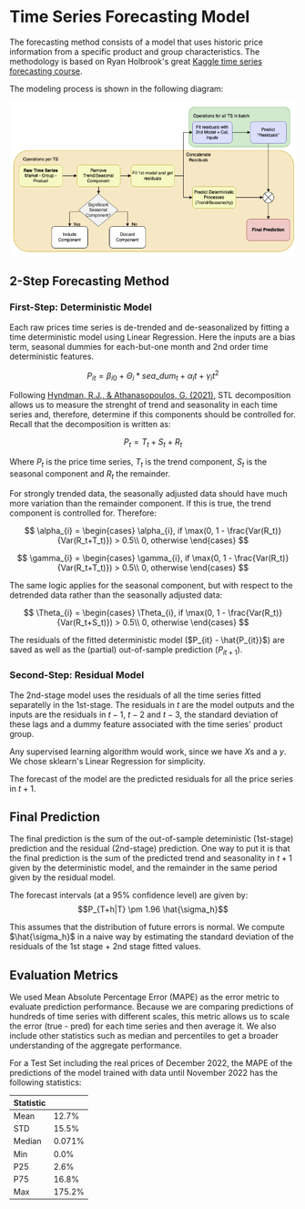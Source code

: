# Time Series Forecasting Model
The forecasting method consists of a model that uses historic price information from a specific product and group characteristics. The methodology is based on Ryan Holbrook's great [Kaggle time series forecasting course](https://www.kaggle.com/learn/time-series).

The modeling process is shown in the following diagram:

![modelflow](/images/col_food_prices_modelflow.png)


## 2-Step Forecasting Method
### First-Step: Deterministic Model
Each raw prices time series is de-trended and de-seasonalized by fitting a time deterministic model using Linear Regression.
Here the inputs are a bias term, seasonal dummies for each-but-one month and 2nd order time deterministic features.

$$P_{it} = \beta_{i0} + \Theta_i*sea\_dum_t + \alpha_{i}t  + \gamma_{i} t^2$$

Following [Hyndman, R.J., & Athanasopoulos, G. (2021)](https://otexts.com/fpp3/stlfeatures.html), STL decomposition allows us to measure the strenght of trend and seasonality in each time series and, therefore, determine if this components should be controlled for. Recall that the decomposition is written as:

$$P_t = T_t + S_t + R_t$$

Where $P_t$ is the price time series, $T_t$ is the trend component, $S_t$ is the seasonal component and $R_t$ the remainder.

For strongly trended data, the seasonally adjusted data should have much more variation than the remainder component. If this is true, the trend component is controlled for. Therefore:

$$
\alpha_{i} = 
\begin{cases}
\alpha_{i}, if \max(0, 1 - \frac{Var(R_t)}{Var(R_t+T_t)}) > 0.5\\
0, otherwise
\end{cases}
$$

$$
\gamma_{i} = 
\begin{cases}
\gamma_{i}, if \max(0, 1 - \frac{Var(R_t)}{Var(R_t+T_t)}) > 0.5\\
0, otherwise
\end{cases}
$$

The same logic applies for the seasonal component, but with respect to the detrended data rather than the seasonally adjusted data:

$$
\Theta_{i} = 
\begin{cases}
\Theta_{i}, if \max(0, 1 - \frac{Var(R_t)}{Var(R_t+S_t)}) > 0.5\\
0, otherwise
\end{cases}
$$

The residuals of the fitted deterministic model ($P_{it} - \hat{P_{it}}$) are saved as well as the (partial) out-of-sample prediction ($P_{it+1}$).

### Second-Step: Residual Model
The 2nd-stage model uses the residuals of all the time series fitted separatelly in the 1st-stage. The residuals in $t$ are the model outputs and the inputs are the residuals in $t-1$, $t-2$ and $t-3$, the standard deviation of these lags and a dummy feature associated with the time series' product group. 

Any supervised learning algorithm would work, since we have *X*s and a *y*. We chose sklearn's Linear Regression for simplicity.

The forecast of the model are the predicted residuals for all the price series in $t+1$.

## Final Prediction
The final prediction is the sum of the out-of-sample deteministic (1st-stage) prediction and the residual (2nd-stage) prediction. One way to put it is that the final prediction is the sum of the predicted trend and seasonality in $t+1$ given by the deterministic model, and the remainder in the same period given by the residual model.

The forecast intervals (at a 95% confidence level) are given by:
$$P_{T+h|T} \pm 1.96 \hat{\sigma_h}$$

This assumes that the distribution of future errors is normal. We compute $\hat{\sigma_h}$ in a naive way by estimating the standard deviation of the residuals of the 1st stage + 2nd stage fitted values.

## Evaluation Metrics
We used Mean Absolute Percentage Error (MAPE) as the error metric to evaluate prediction performance. Because we are comparing predictions of hundreds of time series with different scales, this metric allows us to scale the error (true - pred) for each time series and then average it. We also include other statistics such as median and percentiles to get a broader understanding of the aggregate performance.

For a Test Set including the real prices of December 2022, the MAPE of the predictions of the model trained with data until November 2022 has the following statistics:

| Statistic |  |
| --- | ----------- |
| Mean | 12.7% |
| STD | 15.5% |
| Median | 0.071% |
| Min | 0.0% |
| P25 | 2.6% |
| P75 | 16.8% |
| Max | 175.2% |